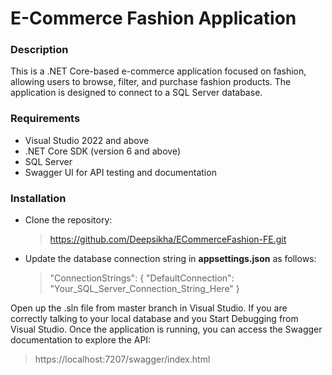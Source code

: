 <h1>E-Commerce Fashion Application</h1>

<h3>Description</h3>

This is a .NET Core-based e-commerce application focused on fashion, allowing users to browse, filter, and purchase fashion products. The application is designed to connect to a SQL Server database.

<h3>Requirements</h3>
 <ul> 
 <li>Visual Studio 2022 and above</li>
 <li>.NET Core SDK (version 6 and above)</li>
 <li> SQL Server</li>
 <li> Swagger UI for API testing and documentation</li>
 </ul>

 <h3>Installation</h3>
 <ul>
   <li>Clone the repository:</li>

>   https://github.com/Deepsikha/ECommerceFashion-FE.git

<li> Update the database connection string in <b>appsettings.json</b> as follows:</li>

> "ConnectionStrings": {
  "DefaultConnection": "Your_SQL_Server_Connection_String_Here"
}

</ul>
Open up the .sln file from master branch in Visual Studio. If you are correctly talking to your local database and you Start Debugging from Visual Studio.
Once the application is running, you can access the Swagger documentation to explore the API:

> https://localhost:7207/swagger/index.html

 

